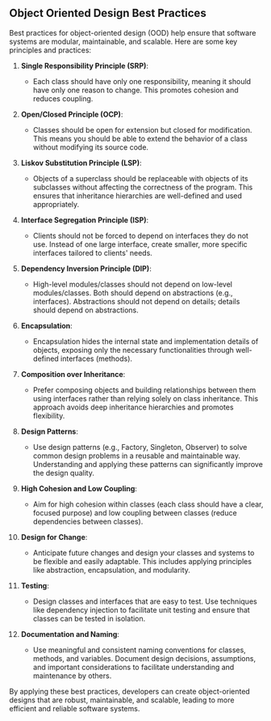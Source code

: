 ## Object Oriented Design Best Practices

Best practices for object-oriented design (OOD) help ensure that software systems are modular, maintainable, and scalable. Here are some key principles and practices:

1. **Single Responsibility Principle (SRP)**:
   - Each class should have only one responsibility, meaning it should have only one reason to change. This promotes cohesion and reduces coupling.

2. **Open/Closed Principle (OCP)**:
   - Classes should be open for extension but closed for modification. This means you should be able to extend the behavior of a class without modifying its source code.

3. **Liskov Substitution Principle (LSP)**:
   - Objects of a superclass should be replaceable with objects of its subclasses without affecting the correctness of the program. This ensures that inheritance hierarchies are well-defined and used appropriately.

4. **Interface Segregation Principle (ISP)**:
   - Clients should not be forced to depend on interfaces they do not use. Instead of one large interface, create smaller, more specific interfaces tailored to clients' needs.

5. **Dependency Inversion Principle (DIP)**:
   - High-level modules/classes should not depend on low-level modules/classes. Both should depend on abstractions (e.g., interfaces). Abstractions should not depend on details; details should depend on abstractions.

6. **Encapsulation**:
   - Encapsulation hides the internal state and implementation details of objects, exposing only the necessary functionalities through well-defined interfaces (methods).

7. **Composition over Inheritance**:
   - Prefer composing objects and building relationships between them using interfaces rather than relying solely on class inheritance. This approach avoids deep inheritance hierarchies and promotes flexibility.

8. **Design Patterns**:
   - Use design patterns (e.g., Factory, Singleton, Observer) to solve common design problems in a reusable and maintainable way. Understanding and applying these patterns can significantly improve the design quality.

9. **High Cohesion and Low Coupling**:
   - Aim for high cohesion within classes (each class should have a clear, focused purpose) and low coupling between classes (reduce dependencies between classes).

10. **Design for Change**:
    - Anticipate future changes and design your classes and systems to be flexible and easily adaptable. This includes applying principles like abstraction, encapsulation, and modularity.

11. **Testing**:
    - Design classes and interfaces that are easy to test. Use techniques like dependency injection to facilitate unit testing and ensure that classes can be tested in isolation.

12. **Documentation and Naming**:
    - Use meaningful and consistent naming conventions for classes, methods, and variables. Document design decisions, assumptions, and important considerations to facilitate understanding and maintenance by others.

By applying these best practices, developers can create object-oriented designs that are robust, maintainable, and scalable, leading to more efficient and reliable software systems.
